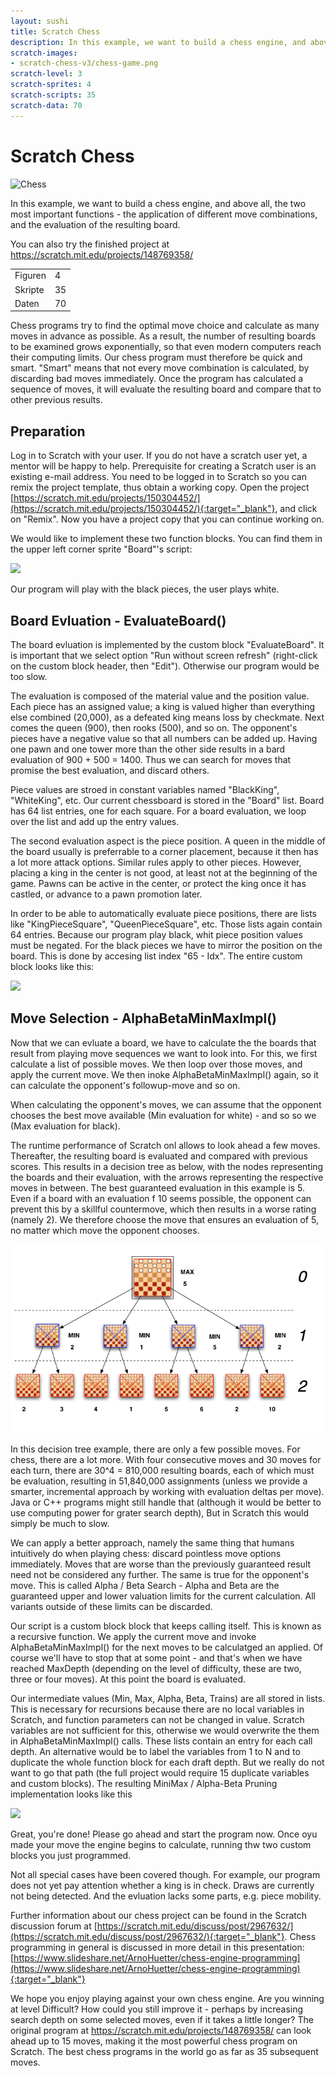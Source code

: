 ```yaml
---
layout: sushi
title: Scratch Chess
description: In this example, we want to build a chess engine, and above all, the two most important functions - the application of different move combinations, and the evaluation of the resulting board.
scratch-images:
- scratch-chess-v3/chess-game.png
scratch-level: 3
scratch-sprites: 4
scratch-scripts: 35
scratch-data: 70
---
```


# Scratch Chess

<div class="row sushi-intro">
	<div class="col-sm-6"><img alt="Chess" src="scratch-chess/chess-game.png" /></div>
	<div class="col-sm-6">
		<p></p>
		<p>In this example, we want to build a chess engine, and above all, the two most important functions - the application of different move combinations, and the evaluation of the resulting board.</p>
		<p>You can also try the finished project at <a href="https://scratch.mit.edu/projects/148769358/" target="_blank">https://scratch.mit.edu/projects/148769358/</a></p>
		<table class="table sushi-stats">
			<tbody>
				<tr>
					<td>Figuren</td>
					<td>4</td>
				</tr>
				<tr>
					<td>Skripte</td>
					<td>35</td>
				</tr>
				<tr>
					<td>Daten</td>
					<td>70</td>
				</tr>
			</tbody>
		</table>
	</div>
</div>

Chess programs try to find the optimal move choice and calculate as many moves in advance as possible. As a result, the number of resulting boards to be examined grows exponentially, so that even modern computers reach their computing limits. Our chess program must therefore be quick and smart. "Smart" means that not every move combination is calculated, by discarding bad moves immediately. Once the program has calculated a sequence of moves, it will evaluate the resulting board and compare that to other previous results.
## Preparation

Log in to Scratch with your user. If you do not have a scratch user yet, a mentor will be happy to help. Prerequisite for creating a Scratch user is an existing e-mail address. You need to be logged in to Scratch so you can remix the project template, thus obtain a working copy. Open the project [https://scratch.mit.edu/projects/150304452/](https://scratch.mit.edu/projects/150304452/){:target="_blank"}, and click on "Remix". Now you have a project copy that you can continue working on.

We would like to implement these two function blocks. You can find them in the upper left corner sprite "Board"'s script:

<p><img src="scratch-chess-v3/chess-blocks.png" class="max-full" /></p>

Our program will play with the black pieces, the user plays white.

## Board Evluation - EvaluateBoard()

The board evluation is implemented by the custom block "EvaluateBoard". It is important that we select option "Run without screen refresh" (right-click on the custom block header, then "Edit"). Otherwise our program would be too slow.

The evaluation is composed of the material value and the position value. Each piece has an assigned value; a king is valued higher than everything else combined (20,000), as a defeated king means loss by checkmate. Next comes the queen (900), then rooks (500), and so on. The opponent's pieces have a negative value so that all numbers can be added up. Having one pawn and one tower more than the other side results in a bard evaluation of 900 + 500 = 1400. Thus we can search for moves that promise the best evaluation, and discard others.

Piece values are stroed in constant variables named "BlackKing", "WhiteKing", etc. Our current chessboard is stored in the "Board" list. Board has 64 list entries, one for each square. For a board evaluation, we loop over the list and add up the entry values.

The second evaluation aspect is the piece position. A queen in the middle of the board usually is preferrable to a corner placement, because it then has a lot more attack options. Similar rules apply to other pieces. However, placing a king in the center is not good, at least not at the beginning of the game. Pawns can be active in the center, or protect the king once it has castled, or advance to a pawn promotion later.

In order to be able to automatically evaluate piece positions, there are lists like "KingPieceSquare", "QueenPieceSquare", etc. Those lists again contain 64 entries. Because our program play black, whit piece position values must be negated. For the black pieces we have to mirror the position on the board. This is done by accesing list index "65 - Idx". The entire custom block looks like this:

<p><img src="scratch-chess-v3/chess-eval-code.png" class="max-full" /></p>

## Move Selection - AlphaBetaMinMaxImpl()

Now that we can evluate a board, we have to calculate the the boards that result from playing move sequences we want to look into. For this, we first calculate a list of possible moves. We then loop over those moves, and apply the current move. We then inoke AlphaBetaMinMaxImpl() again, so it can calculate the opponent's followup-move and so on.

When calculating the opponent's moves, we can assume that the opponent chooses the best move available (Min evaluation for white) - and so so we (Max evaluation for black).

The runtime performance of Scratch onl allows to look ahead a few  moves. Thereafter, the resulting board is evaluated and compared with previous scores. This results in a decision tree as below, with the nodes representing the boards and their evaluation, with the arrows  representing the respective moves in between. The best guaranteed evaluation in this example is 5. Even if a board with an evaluation f 10 seems possible, the opponent can prevent this by a skillful countermove, which then results in a worse rating (namely 2). We therefore choose the move that ensures an evaluation of 5, no matter which move the opponent chooses.

<p><img src="scratch-chess-v3/chess-minimax.png" class="max-full" /></p>

In this decision tree example, there are only a few possible moves. For chess, there are a lot more. With four consecutive moves and 30 moves for each turn, there are 30^4 = 810,000 resulting boards, each of which must be evaluation, resulting in 51,840,000 assignments (unless we provide a smarter, incremental approach by working with evaluation deltas per move). Java or C++ programs might still handle that (although it would be better to use computing power for grater search depth), But in Scratch this would simply be much to slow.

We can apply a better approach, namely the same thing that humans intuitively do when playing chess: discard pointless move options immediately. Moves that are worse than the previously guaranteed result need not be considered any further. The same is true for the opponent's move. This is called Alpha / Beta Search - Alpha and Beta are the guaranteed upper and lower valuation limits for the current calculation. All variants outside of these limits can be discarded.

Our script is a custom block block that keeps calling itself. This is known as a recursive function. We apply the current move and invoke AlphaBetaMinMaxImpl() for the next moves to be calculatged an applied. Of course we'll have to stop that at some point - and that's when we have reached MaxDepth (depending on the level of difficulty, these are two, three or four moves). At this point the board is evaluated. 

Our intermediate values (Min, Max, Alpha, Beta, Trains) are all stored in lists. This is necessary for recursions because there are no local variables in Scratch, and function parameters can not be changed in value. Scratch variables are not sufficient for this, otherwise we would overwrite the them in AlphaBetaMinMaxImpl() calls. These lists contain an entry for each call depth. An alternative would be to label the variables from 1 to N and to duplicate the whole function block for each draft depth. But we really do not want to go that path (the full project would require 15 duplicate variables and custom blocks). The resulting MiniMax / Alpha-Beta Pruning implementation looks like this

<p><img src="scratch-chess-v3/chess-minimax-code.png" class="max-full" /></p>

Great, you're done! Please go ahead and start the program now. Once oyu made your move the engine begins to calculate, running thw two custom blocks you just programmed.

Not all special cases have been covered though. For example, our program does not yet pay attention whether a king is in check. Draws are currently not being detected. And the evluation lacks some parts, e.g. piece mobility.

Further information about our chess project can be found in the Scratch discussion forum at [https://scratch.mit.edu/discuss/post/2967632/](https://scratch.mit.edu/discuss/post/2967632/){:target="_blank"}. Chess programming in general is discussed in more detail in this presentation: [https://www.slideshare.net/ArnoHuetter/chess-engine-programming](https://www.slideshare.net/ArnoHuetter/chess-engine-programming){:target="_blank"}

We hope you enjoy playing against your own chess engine. Are you winning at level Difficult? How could you still improve it - perhaps by increasing search depth on some selected moves, even if it takes a little longer? The original program at https://scratch.mit.edu/projects/148769358/ can look ahead up to 15 moves, making it the most powerful chess program on Scratch. The best chess programs in the world go as far as 35 subsequent moves.
